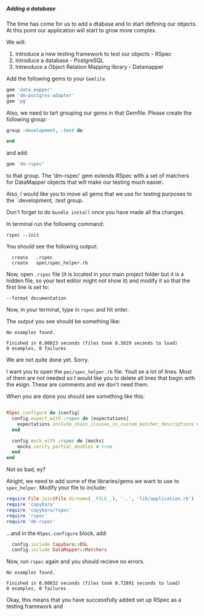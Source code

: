 ##### Adding a database

The time has come for us to add a dtabase and to start defining our objects. At this point our application will start to grow more complex.

We will:
1. Introduce a new testing framework to test our objects - RSpec
2. Introduce a database - PostgreSQL
3. Intreoduce a Object Relation Mapping library - Datamapper

Add the following gems to your `Gemlile`

```ruby
gem 'data_mapper'
gem 'dm-postgres-adapter'
gem 'pg'
```

Also, we need to tart grouping our gems in that Gemfile. Please create the following group:

```ruby
group :development, :test do

end
```

and add:
```ruby
gem 'dm-rspec'
```
to that group. The 'dm-rspec' gem extends RSpec with a set of matchers for DataMapper objects that will make our testing much easier.

Also, I would like you to move all gems that we use for testing purposes to the `:development, :test group.

Don't forget to do `bundle install` once you have made all tha changes.

In terminal run the following command:

```
rspec --init
```

You should see the following output:

```
  create   .rspec
  create   spec/spec_helper.rb
```

Now, open `.rspec` file (it is located in  your main project folder but it is a hidden file, so your text editor might not show it) and modify it so that the first line is set to:

```
--format documentation
```

Now, in your terminal, type in `rspec` and hit enter.

The output you see should be something like:

```
No examples found.

Finished in 0.00023 seconds (files took 0.5029 seconds to load)
0 examples, 0 failures
```

We are not quite done yet. Sorry.

I want you to open the `pec/spec_helper.rb` file. Youll se a lot of lines. Most of them are not needed so I would like you to delete all lines that begin with the `#`sign. These are comments and we don't need them.

When you are done you should see something like this:

```ruby

RSpec.configure do |config|
  config.expect_with :rspec do |expectations|
    expectations.include_chain_clauses_in_custom_matcher_descriptions = true
  end

  config.mock_with :rspec do |mocks|
    mocks.verify_partial_doubles = true
  end
end
```

Not so bad, ey?

Alright, we need to add some of the libraries/gems we want to use to `spec_helper`. Modify your file to include:

```ruby
require File.join(File.dirname(__FILE__), '..', 'lib/application.rb')
require 'capybara'
require 'capybara/rspec'
require 'rspec'
require 'dm-rspec'

```

...and in the `RSpec.configure` block, add:
```ruby
  config.include Capybara::DSL
  config.include DataMapper::Matchers
```

Now, run `rspec` again and you should recieve no errors.

```
No examples found.

Finished in 0.00032 seconds (files took 0.72891 seconds to load)
0 examples, 0 failures
```

Okay, this means that you have successfully added set up RSpec as a testing framework and





